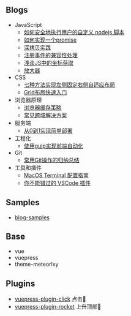 ## Blogs
- JavaScript
    - [如何安全地执行用户的自定义 nodejs 脚本](https://github.com/lvqq/blog/issues/56)
    - [如何实现一个promise](https://github.com/lvqq/blog-code/issues/35)
    - [深拷贝实践](https://github.com/lvqq/blog-code/issues/33)
    - [注册事件的兼容性处理](https://github.com/lvqq/blog-code/issues/25)
    - [浅谈JS中的坐标获取](https://github.com/lvqq/blog-code/issues/24)
    - [放大器](https://github.com/lvqq/blog-code/issues/23)
- CSS
    - [七种方法实现左侧固定右侧自适应布局](https://github.com/lvqq/blog-code/issues/29)
    - [Grid布局快速入门](https://github.com/lvqq/blog-code/issues/28)
- 浏览器原理
    - [浏览器缓存策略](https://github.com/lvqq/blog-code/issues/34)
    - [常见跨域解决方案](https://github.com/lvqq/blog-code/issues/30)
- 服务端
    - [从0到1实现简单部署](https://github.com/lvqq/blog/issues/44)
- 工程化
    - [使用gulp实现前端自动化](https://github.com/lvqq/blog-code/issues/31)
- Git
    - [常用Git操作的归纳总结](https://github.com/lvqq/blog-code/issues/26)
- 工具和插件
    - [MacOS Terminal 配置指南](https://github.com/lvqq/blog/issues/57)
    - [你不能错过的 VSCode 插件](https://github.com/lvqq/blog-code/issues/36)

## Samples
- [blog-samples](https://github.com/lvqq/blog-samples)

## Base
- vue
- vuepress
- theme-meteorlxy

## Plugins
- [vuepress-plugin-click](https://github.com/lvqq/vuepress-plugin-click) 点击💖
- [vuepress-plugin-rocket](https://github.com/lvqq/vuepress-plugin-rocket) 上升顶部🚀

